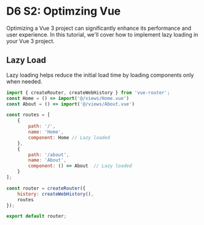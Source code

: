 # D6 S2: Optimzing Vue

Optimizing a Vue 3 project can significantly enhance its performance and user experience. In this tutorial, we'll cover how to implement lazy loading in your Vue 3 project.

## Lazy Load
Lazy loading helps reduce the initial load time by loading components only when needed.
```js
import { createRouter, createWebHistory } from 'vue-router';
const Home = () => import('@/views/Home.vue')
const About = () => import('@/views/About.vue')

const routes = [
    {
        path: '/',
        name: 'Home',
        component: Home // Lazy loaded
    },
    {
        path: '/about',
        name: 'About',
        component: () => About  // Lazy loaded
    }
];

const router = createRouter({
    history: createWebHistory(),
    routes
});

export default router;
```
